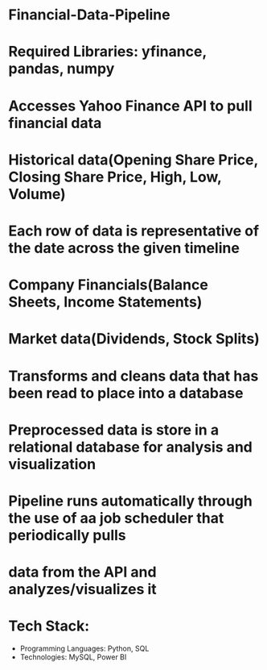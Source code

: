 # Financial-Data-Pipeline
# Required Libraries: yfinance, pandas, numpy

# Accesses Yahoo Finance API to pull financial data

# Historical data(Opening Share Price, Closing Share Price, High, Low, Volume)
# Each row of data is representative of the date across the given timeline

# Company Financials(Balance Sheets, Income Statements)

# Market data(Dividends, Stock Splits)

# Transforms and cleans data that has been read to place into a database

# Preprocessed data is store in a relational database for analysis and visualization

# Pipeline runs automatically through the use of aa job scheduler that periodically pulls
# data from the API and analyzes/visualizes it

# Tech Stack:
- Programming Languages: Python, SQL
- Technologies: MySQL, Power BI




